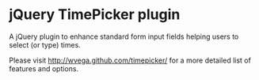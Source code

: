 jQuery TimePicker plugin
========================

A jQuery plugin to enhance standard form input fields helping users to select
(or type) times.

Please visit http://wvega.github.com/timepicker/ for a more detailed list of features and options.